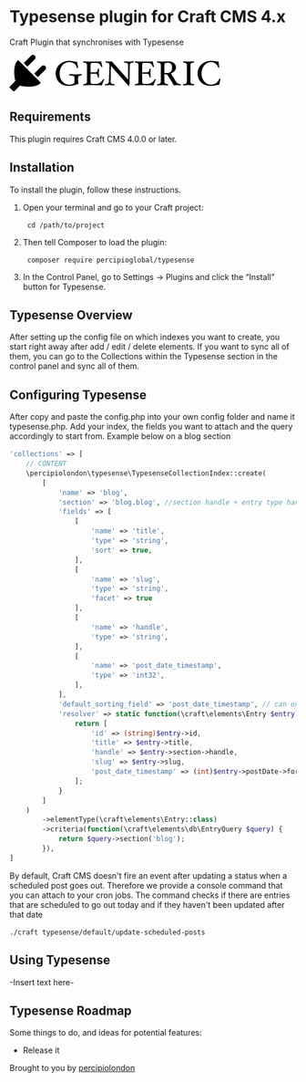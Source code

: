 # Typesense plugin for Craft CMS 4.x

Craft Plugin that synchronises with Typesense

![Screenshot](resources/img/plugin-logo.png)

## Requirements

This plugin requires Craft CMS 4.0.0 or later.

## Installation

To install the plugin, follow these instructions.

1. Open your terminal and go to your Craft project:

        cd /path/to/project

2. Then tell Composer to load the plugin:

        composer require percipioglobal/typesense

3. In the Control Panel, go to Settings → Plugins and click the “Install” button for Typesense.

## Typesense Overview

After setting up the config file on which indexes you want to create, you start right away after add / edit / delete elements. If you want to sync all of them, you can go to the Collections within the Typesense section in the control panel and sync all of them.

## Configuring Typesense

After copy and paste the config.php into your own config folder and name it typesense.php. Add your index, the fields you want to attach and the query accordingly to start from. Example below on a blog section

```php
'collections' => [
    // CONTENT
    \percipiolondon\typesense\TypesenseCollectionIndex::create(
        [
            'name' => 'blog',
            'section' => 'blog.blog', //section handle + entry type handle
            'fields' => [
                [
                    'name' => 'title',
                    'type' => 'string',
                    'sort' => true,
                ],
                [
                    'name' => 'slug',
                    'type' => 'string',
                    'facet' => true
                ],
                [
                    'name' => 'handle',
                    'type' => 'string',
                ],
                [
                    'name' => 'post_date_timestamp',
                    'type' => 'int32',
                ],
            ],
            'default_sorting_field' => 'post_date_timestamp', // can only be an integer,
            'resolver' => static function(\craft\elements\Entry $entry) {
                return [
                    'id' => (string)$entry->id,
                    'title' => $entry->title,
                    'handle' => $entry->section->handle,
                    'slug' => $entry->slug,
                    'post_date_timestamp' => (int)$entry->postDate->format('U')
                ];
            }
        ]
    )
        ->elementType(\craft\elements\Entry::class)
        ->criteria(function(\craft\elements\db\EntryQuery $query) {
            return $query->section('blog');
        }),
]
```

By default, Craft CMS doesn't fire an event after updating a status when a scheduled post goes out. Therefore we provide a console command that you can attach to your cron jobs. The command checks if there are entries that are scheduled to go out today and if they haven't been updated after that date
```
./craft typesense/default/update-scheduled-posts
```

## Using Typesense

-Insert text here-

## Typesense Roadmap

Some things to do, and ideas for potential features:

* Release it

Brought to you by [percipiolondon](https://percipio.london)
